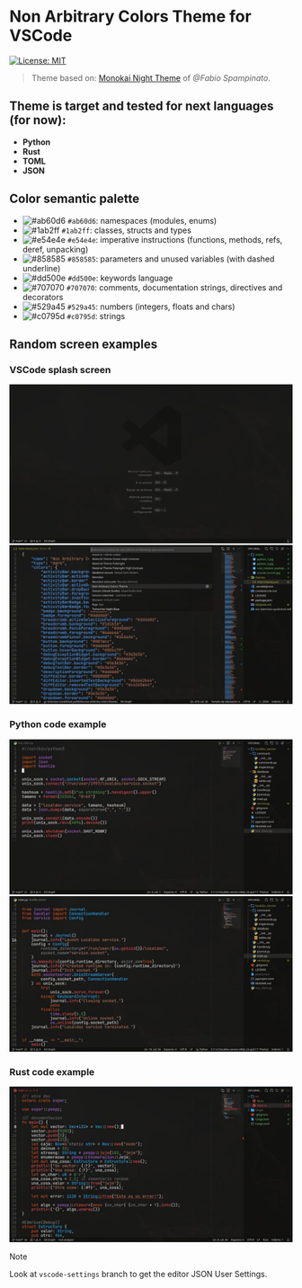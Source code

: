 # Non Arbitrary Colors Theme for VSCode

[![License: MIT](https://img.shields.io/badge/License-MIT-yellow.svg)](https://opensource.org/licenses/MIT)

> Theme based on: [Monokai Night Theme](https://github.com/fabiospampinato/vscode-monokai-night.git) of *@Fabio Spampinato*.

## Theme is target and tested for next languages (for now):

- **Python**
- **Rust**
- **TOML**
- **JSON**

## Color semantic palette

- ![#ab60d6](https://placehold.co/15x15/ab60d6/ab60d6.png) `#ab60d6`: namespaces (modules, enums)
- ![#1ab2ff](https://placehold.co/15x15/1ab2ff/1ab2ff.png) `#1ab2ff`: classes, structs and types
- ![#e54e4e](https://placehold.co/15x15/e54e4e/e54e4e.png) `#e54e4e`: imperative instructions (functions, methods, refs, deref, unpacking)
- ![#858585](https://placehold.co/15x15/858585/858585.png) `#858585`: parameters and unused variables (with dashed underline)
- ![#dd500e](https://placehold.co/15x15/dd500e/dd500e.png) `#dd500e`: keywords language
- ![#707070](https://placehold.co/15x15/707070/707070.png) `#707070`: comments, documentation strings, directives and decorators
- ![#529a45](https://placehold.co/15x15/529a45/529a45.png) `#529a45`: numbers (integers, floats and chars)
- ![#c0795d](https://placehold.co/15x15/c0795d/c0795d.png) `#c0795d`: strings

## Random screen examples

### **VSCode splash screen**
![visual-studio-code-launch](./assets/vscode_launch.jpg)
![json-and-visual-studio-code-interfaz](./assets/json_vscode_interfaz.jpg)

### **Python code example**
![python-code-example-1](./assets/python_1.jpg)
![python-code-example-2](./assets/python_2.jpg)

### **Rust code example**
![rust-code-example-1](./assets/rust_random_example.jpg)

> [!NOTE]
> Look at `vscode-settings` branch to get the editor JSON User Settings.
